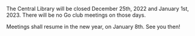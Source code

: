 <!--
.. title: Christmas Break 2022
.. slug: christmas-break-2022
.. date: 2022-12-12 08:55:52 UTC-07:00
.. tags: 
.. category: 
.. link: 
.. description: 
.. type: text
-->

The Central Library will be closed December 25th, 2022 and January 1st, 2023.  There will be no Go club meetings on those days.

Meetings shall resume in the new year, on January 8th.  See you then!
